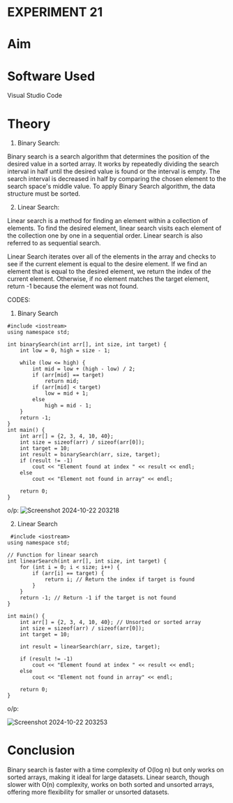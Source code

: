 # EXPERIMENT 21
# Aim
# Software Used
Visual Studio Code
# Theory
1. Binary Search:

Binary search is a search algorithm that determines the position of the desired value in a sorted array. It works by repeatedly dividing the search interval in half until the desired value is found or the interval is empty. The search interval is decreased in half by comparing the chosen element to the search space's middle value.
To apply Binary Search algorithm, the data structure must be sorted.

2. Linear Search:

Linear search is a method for finding an element within a collection of elements. To find the desired element, linear search visits each element of the collection one by one in a sequential order. Linear search is also referred to as sequential search.

Linear Search iterates over all of the elements in the array and checks to see if the current element is equal to the desire element. If we find an element that is equal to the desired element, we return the index of the current element. Otherwise, if no element matches the target element, return -1 because the element was not found.

CODES:

1. Binary Search
```
#include <iostream>
using namespace std;

int binarySearch(int arr[], int size, int target) {
    int low = 0, high = size - 1;
    
    while (low <= high) {
        int mid = low + (high - low) / 2; 
        if (arr[mid] == target)
            return mid;
        if (arr[mid] < target)
            low = mid + 1;
        else
            high = mid - 1;
    }
    return -1;
}
int main() {
    int arr[] = {2, 3, 4, 10, 40}; 
    int size = sizeof(arr) / sizeof(arr[0]);
    int target = 10;
    int result = binarySearch(arr, size, target);
    if (result != -1)
        cout << "Element found at index " << result << endl;
    else
        cout << "Element not found in array" << endl;
        
    return 0;
}
```
o/p:
![Screenshot 2024-10-22 203218](https://github.com/user-attachments/assets/e496d72d-5f8d-42a2-8135-e7c4f912c5e8)


2. Linear Search
```
 #include <iostream>
using namespace std;

// Function for linear search
int linearSearch(int arr[], int size, int target) {
    for (int i = 0; i < size; i++) {
        if (arr[i] == target) {
            return i; // Return the index if target is found
        }
    }
    return -1; // Return -1 if the target is not found
}

int main() {
    int arr[] = {2, 3, 4, 10, 40}; // Unsorted or sorted array
    int size = sizeof(arr) / sizeof(arr[0]);
    int target = 10;
    
    int result = linearSearch(arr, size, target);
    
    if (result != -1)
        cout << "Element found at index " << result << endl;
    else
        cout << "Element not found in array" << endl;
        
    return 0;
}
```
o/p:


![Screenshot 2024-10-22 203253](https://github.com/user-attachments/assets/da1bf06f-2153-4c81-bdfc-3f25841583df)


# Conclusion
Binary search is faster with a time complexity of O(log n) but only works on sorted arrays, making it ideal for large datasets. Linear search, though slower with O(n) complexity, works on both sorted and unsorted arrays, offering more flexibility for smaller or unsorted datasets.
